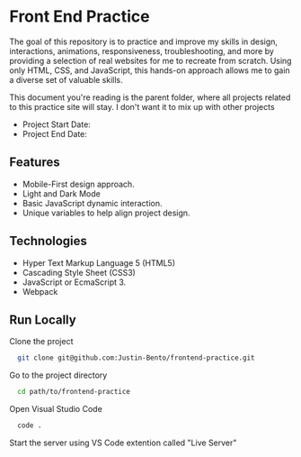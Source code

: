 # Front End Practice 

The goal of this repository is to practice and improve my skills in design, interactions, animations, responsiveness, troubleshooting, and more by providing a selection of real websites for me to recreate from scratch. Using only HTML, CSS, and JavaScript, this hands-on approach allows me to gain a diverse set of valuable skills.

This document you're reading is the parent folder, where all projects related to this practice site will stay. I don't want it to mix up with other projects

- Project Start Date: 
- Project End Date: 

## Features 

- Mobile-First design approach.
- Light and Dark Mode 
- Basic JavaScript dynamic interaction. 
- Unique variables to help align project design. 

## Technologies

- Hyper Text Markup Language 5 (HTML5)
- Cascading Style Sheet (CSS3)
- JavaScript or EcmaScript 3. 
- Webpack 


## Run Locally

Clone the project

```bash
  git clone git@github.com:Justin-Bento/frontend-practice.git
```

Go to the project directory

```bash
  cd path/to/frontend-practice
```

Open Visual Studio Code

```bash
  code .
```

Start the server using VS Code extention called "Live Server"
